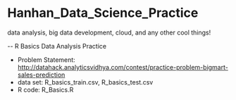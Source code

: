 # Hanhan_Data_Science_Practice
data analysis, big data development, cloud, and any other cool things!

-- R Basics Data Analysis Practice
* Problem Statement: http://datahack.analyticsvidhya.com/contest/practice-problem-bigmart-sales-prediction
* data set: R_basics_train.csv, R_basics_test.csv
* R code: R_Basics.R

